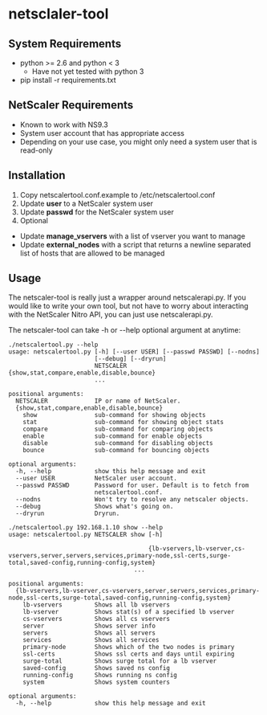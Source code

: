 # netsclaler-tool

## System Requirements
*  python >= 2.6 and python < 3
   * Have not yet tested with python 3
*  pip install -r requirements.txt

## NetScaler Requirements
*  Known to work with NS9.3
*  System user account that has appropriate access
  * Depending on your use case, you might only need a system user that is read-only

## Installation
1.  Copy netscalertool.conf.example to /etc/netscalertool.conf
1.  Update __user__ to a NetScaler system user
1.  Update __passwd__ for the NetScaler system user
1.  Optional
  * Update __manage_vservers__ with a list of vserver you want to manage
  * Update __external_nodes__ with a script that returns a newline separated list of
    hosts that are allowed to be managed

## Usage
The netscaler-tool is really just a wrapper around netscalerapi.py. If you would like to write your own tool, but not have to worry about interacting with the NetScaler Nitro API, you can just use netscalerapi.py.

The netscaler-tool can take -h or --help optional argument at anytime:

    ./netscalertool.py --help
    usage: netscalertool.py [-h] [--user USER] [--passwd PASSWD] [--nodns]
                            [--debug] [--dryrun]
                            NETSCALER {show,stat,compare,enable,disable,bounce}
                            ...

    positional arguments:
      NETSCALER             IP or name of NetScaler.
      {show,stat,compare,enable,disable,bounce}
        show                sub-command for showing objects
        stat                sub-command for showing object stats
        compare             sub-command for comparing objects
        enable              sub-command for enable objects
        disable             sub-command for disabling objects
        bounce              sub-command for bouncing objects

    optional arguments:
      -h, --help            show this help message and exit
      --user USER           NetScaler user account.
      --passwd PASSWD       Password for user. Default is to fetch from
                            netscalertool.conf.
      --nodns               Won't try to resolve any netscaler objects.
      --debug               Shows what's going on.
      --dryrun              Dryrun.

    ./netscalertool.py 192.168.1.10 show --help
    usage: netscalertool.py NETSCALER show [-h]

                                           {lb-vservers,lb-vserver,cs-vservers,server,servers,services,primary-node,ssl-certs,surge-total,saved-config,running-config,system}
                                       ...

    positional arguments:
      {lb-vservers,lb-vserver,cs-vservers,server,servers,services,primary-node,ssl-certs,surge-total,saved-config,running-config,system}
        lb-vservers         Shows all lb vservers
        lb-vserver          Shows stat(s) of a specified lb vserver
        cs-vservers         Shows all cs vservers
        server              Shows server info
        servers             Shows all servers
        services            Shows all services
        primary-node        Shows which of the two nodes is primary
        ssl-certs           Shows ssl certs and days until expiring
        surge-total         Shows surge total for a lb vserver
        saved-config        Shows saved ns config
        running-config      Shows running ns config
        system              Shows system counters

    optional arguments:
      -h, --help            show this help message and exit


